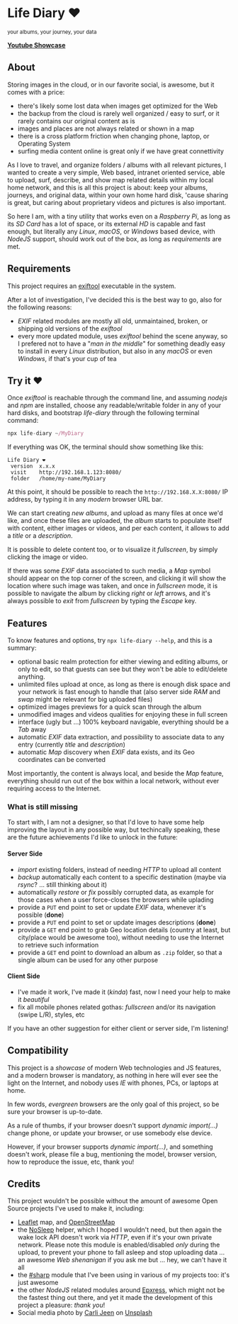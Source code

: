 # Life Diary ❤️

<sup>your albums, your journey, your data</sup>

**[Youtube Showcase](https://www.youtube.com/watch?v=ClKj2yn2DNs)**

## About

Storing images in the cloud, or in our favorite social, is awesome, but it comes with a price:

  * there's likely some lost data when images get optimized for the Web
  * the backup from the cloud is rarely well organized / easy to surf, or it rarely contains our original content as is
  * images and places are not always related or shown in a map
  * there is a cross platform friction when changing phone, laptop, or Operating System
  * surfing media content online is great only if we have great connettivity

As I love to travel, and organize folders / albums with all relevant pictures, I wanted to create a very simple, Web based, intranet oriented service, able to upload, surf, describe, and show map related details within my local home network, and this is all this project is about: keep your albums, journeys, and original data, within your own home hard disk, 'cause sharing is great, but caring about proprietary videos and pictures is also important.

So here I am, with a tiny utility that works even on a *Raspberry Pi*, as long as its *SD Card* has a lot of space, or its external *HD* is capable and fast enough, but literally any *Linux*, *macOS*, or *Windows* based device, with *NodeJS* support, should work out of the box, as long as *requirements* are met.



## Requirements

This project requires an [exiftool](https://exiftool.org/install.html) executable in the system.

After a lot of investigation, I've decided this is the best way to go, also for the following reasons:

  * *EXIF* related modules are mostly all old, unmaintained, broken, or shipping old versions of the *exiftool*
  * every more updated module, uses *exiftool* behind the scene anyway, so I prefered not to have a "*man in the middle*" for something deadly easy to install in every *Linux* distribution, but also in any *macOS* or even *Windows*, if that's your cup of tea



## Try it ❤️

Once *exiftool* is reachable through the command line, and assuming *nodejs* and *npm* are installed, choose any readable/writable folder in any of your hard disks, and bootstrap *life-diary* through the following terminal command:

```js
npx life-diary ~/MyDiary
```

If everything was OK, the terminal should show something like this:

```
Life Diary ❤️
 version  x.x.x
 visit    http://192.168.1.123:8080/
 folder   /home/my-name/MyDiary
```

At this point, it should be possible to reach the `http://192.168.X.X:8080/` IP address, by typing it in any *modern* browser URL bar.

We can start creating *new albums*, and upload as many files at once we'd like, and once these files are uploaded, the *album* starts to populate itself with content, either images or videos, and per each content, it allows to add a *title* or a *description*.

It is possible to delete content too, or to visualize it *fullscreen*, by simply clicking the image or video.

If there was some *EXIF* data associated to such media, a *Map* symbol should appear on the top corner of the screen, and clicking it will show the location where such image was taken, and once in *fullscreen* mode, it is possible to navigate the album by clicking *right* or *left* arrows, and it's always possible to *exit* from *fullscreen* by typing the *Escape* key.



## Features

To know features and options, try `npx life-diary --help`, and this is a summary:

  * optional basic realm protection for either viewing and editing albums, or only to edit, so that guests can see but they won't be able to edit/delete anything.
  * unlimited files upload at once, as long as there is enough disk space and your network is fast enough to handle that (also server side *RAM* and *swap* might be relevant for big uploaded files)
  * optimized images previews for a quick scan through the album
  * unmodified images and videos qualities for enjoying these in full screen
  * interface (ugly but ...) 100% keyboard navigable, everything should be a *Tab* away
  * automatic *EXIF* data extraction, and possibility to associate data to any entry (currently *title* and *description*)
  * automatic *Map* discovery when *EXIF* data exists, and its Geo coordinates can be converted

Most importantly, the content is always local, and beside the *Map* feature, everything should run out of the box within a local network, without ever requiring access to the Internet.


### What is still missing

To start with, I am not a designer, so that I'd love to have some help improving the layout in any possible way, but techincally speaking, these are the future achievements I'd like to unlock in the future:

#### Server Side

  * *import* existing folders, instead of needing *HTTP* to upload all content
  * *backup* automatically each content to a specific destination (maybe via *rsync*? ... still thinking about it)
  * automatically *restore* or *fix* possibly corrupted data, as example for those cases when a user force-closes the browsers while uplading
  * provide a `PUT` end point to set or update *EXIF* data, whenever it's possible (**done**)
  * provide a `PUT` end point to set or update images descriptions (**done**)
  * provide a `GET` end point to grab Geo location details (country at least, but city/place would be awesome too), without needing to use the Internet to retrieve such information
  * provide a `GET` end point to download an album as `.zip` folder, so that a single album can be used for any other purpose


#### Client Side

  * I've made it work, I've made it (*kinda*) fast, now I need your help to make it *beautiful*
  * fix all mobile phones related gothas: *fullscreen* and/or its navigation (swipe L/R), styles, etc

If you have an other suggestion for either client or server side, I'm listening!



## Compatibility

This project is a *showcase* of modern Web technologies and JS features, and a modern browser is mandatory, as nothing in here will ever see the light on the Internet, and nobody uses *IE* with phones, PCs, or laptops at home.

In few words, *evergreen* browsers are the only goal of this project, so be sure your browser is up-to-date.

As a rule of thumbs, if your browser doesn't support *dynamic import(...)* change phone, or update your browser, or use somebody else device.

However, if your browser supports *dynamic import(...)*, and something doesn't work, please file a bug, mentioning the model, browser version, how to reproduce the issue, etc, thank you!



## Credits

This project wouldn't be possible without the amount of awesome Open Source projects I've used to make it, including:

  * [Leaflet](https://leafletjs.com/) map, and [OpenStreetMap](https://www.openstreetmap.org/copyright)
  * the [NoSleep](https://github.com/richtr/NoSleep.js/) helper, which I hoped I wouldn't need, but then again the wake lock API doesn't work via *HTTP*, even if it's your own private network. Please note this module is enabled/disabled *only* during the upload, to prevent your phone to fall asleep and stop uploading data ... an awesome *Web shenanigan* if you ask me but ... hey, we can't have it all
  * the [#sharp](https://github.com/lovell/sharp) module that I've been using in various of my projects too: it's just awesome
  * the other *NodeJS* related modules around [Epxress](https://expressjs.com/), which might not be the fastest thing out there, and yet it made the development of this project a pleasure: *thank you*!
  * Social media <span>photo by <a href="https://unsplash.com/@carlijeen?utm_source=unsplash&amp;utm_medium=referral&amp;utm_content=creditCopyText">Carli Jeen</a> on <a href="https://unsplash.com/s/photos/life-diary?utm_source=unsplash&amp;utm_medium=referral&amp;utm_content=creditCopyText">Unsplash</a></span>
